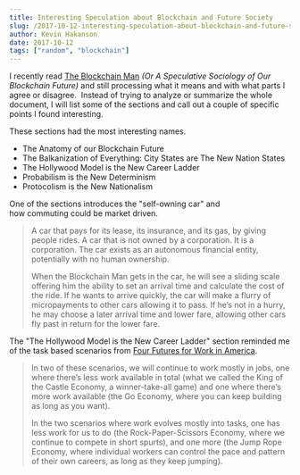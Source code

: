 ```yaml
---
title: Interesting Speculation about Blockchain and Future Society
slug: /2017-10-12-interesting-speculation-about-blockchain-and-future-society
author: Kevin Hakanson
date: 2017-10-12
tags: ["random", "blockchain"]
---
```

I recently read [The Blockchain Man](https://www.ribbonfarm.com/2017/10/10/the-blockchain-man/) _(Or A Speculative Sociology of Our Blockchain Future)_ and still processing what it means and with what parts I agree or disagree.  Instead of trying to analyze or summarize the whole document, I will list some of the sections and call out a couple of specific points I found interesting.

These sections had the most interesting names.

* The Anatomy of our Blockchain Future
* The Balkanization of Everything: City States are The New Nation States
* The Hollywood Model is the New Career Ladder
* Probabilism is the New Determinism
* Protocolism is the New Nationalism

One of the sections introduces the "self-owning car" and how commuting could be market driven.

> A car that pays for its lease, its insurance, and its gas, by giving people rides. A car that is not owned by a corporation. It is a corporation. The car exists as an autonomous financial entity, potentially with no human ownership.
>
> When the Blockchain Man gets in the car, he will see a sliding scale offering him the ability to set an arrival time and calculate the cost of the ride. If he wants to arrive quickly, the car will make a flurry of micropayments to other cars allowing it to pass. If he’s not in a hurry, he may choose a later arrival time and lower fare, allowing other cars fly past in return for the lower fare.

The "The Hollywood Model is the New Career Ladder" section reminded me of the task based scenarios from [Four Futures for Work in America](https://www.linkedin.com/pulse/four-futures-work-america-anne-marie-slaughter).

> In two of these scenarios, we will continue to work mostly in jobs, one where there’s less work available in total (what we called the King of the Castle Economy, a winner-take-all game) and one where there’s more work available (the Go Economy, where you can keep building as long as you want).  
>
> In the two scenarios where work evolves mostly into tasks, one has less work for us to do (the Rock-Paper-Scissors Economy, where we continue to compete in short spurts), and one more (the Jump Rope Economy, where individual workers can control the pace and pattern of their own careers, as long as they keep jumping).
